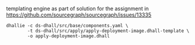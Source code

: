 templating engine as part of solution for the assignment in https://github.com/sourcegraph/sourcegraph/issues/13335


```shell script
dhallie -c ds-dhall/src/base/components.yaml \
        -t ds-dhall/src/apply/apply-deployment-image.dhall-template \
        -o apply-deployment-image.dhall
```

